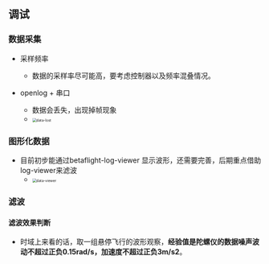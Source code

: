 ## 调试

### 数据采集

- 采样频率
  - 数据的采样率尽可能高，要考虑控制器以及频率混叠情况。

- openlog + 串口
  - 数据会丢失，出现掉帧现象
  - <img src="E:\work\LiteSliver_App\docs\plan\data-lost.png" alt="data-lost" style="zoom:50%;" />



### 图形化数据

- 目前初步能通过betaflight-log-viewer 显示波形，还需要完善，后期重点借助log-viewer来滤波
  - <img src="E:\work\LiteSliver_App\docs\plan\data-viewer.png" alt="data-viewer" style="zoom:50%;" />





### 滤波

#### 滤波效果判断

- 时域上来看的话，取一组悬停飞行的波形观察，**经验值是陀螺仪的数据噪声波动不超过正负0.15rad/s，加速度不超过正负3m/s2**。

